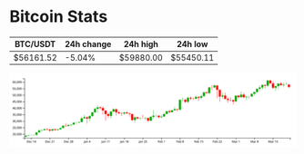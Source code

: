 # Bitcoin Stats

BTC/USDT|24h change|24h high|24h low|
|---|---|---|---|
|$56161.52|-5.04%|$59880.00|$55450.11|

<img src="./chart.svg">
